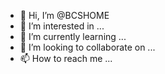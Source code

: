 - 👋 Hi, I’m @BCSHOME
- 👀 I’m interested in ...
- 🌱 I’m currently learning ...
- 💞️ I’m looking to collaborate on ...
- 📫 How to reach me ...

<!---
BCSHOME/BCSHOME is a ✨ special ✨ repository because its `README.md` (this file) appears on your GitHub profile.
You can click the Preview link to take a look at your changes.
--->
